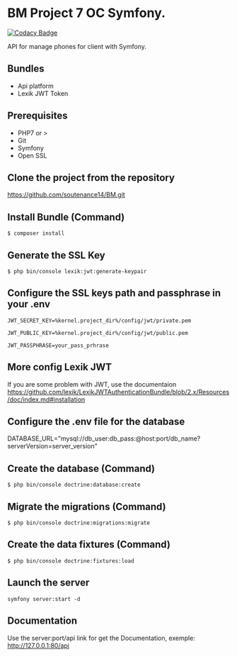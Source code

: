 # BM Project 7 OC Symfony.

[![Codacy Badge](https://api.codacy.com/project/badge/Grade/9d06f9b602434749a65b6293c55b925e)](https://app.codacy.com/gh/soutenance14/BM?utm_source=github.com&utm_medium=referral&utm_content=soutenance14/BM&utm_campaign=Badge_Grade_Settings)

API for manage phones for client with Symfony.
## Bundles
* Api platform
* Lexik JWT Token
## Prerequisites
* PHP7 or >
* Git
* Symfony
* Open SSL
## Clone the project from the repository
https://github.com/soutenance14/BM.git
## Install Bundle (Command)
`$ composer install`
## Generate the SSL Key
`$ php bin/console lexik:jwt:generate-keypair`
## Configure the SSL keys path and passphrase in your .env
`JWT_SECRET_KEY=%kernel.project_dir%/config/jwt/private.pem`

`JWT_PUBLIC_KEY=%kernel.project_dir%/config/jwt/public.pem`

`JWT_PASSPHRASE=your_pass_prhrase`

## More config Lexik JWT
If you are some problem with JWT, use the documentaion
https://github.com/lexik/LexikJWTAuthenticationBundle/blob/2.x/Resources/doc/index.md#installation
## Configure the .env file for the database
DATABASE_URL="mysql://db_user:db_pass:@host:port/db_name?serverVersion=server_version"
## Create the database (Command)
`$ php bin/console doctrine:database:create`
## Migrate the migrations (Command)
`$ php bin/console doctrine:migrations:migrate`
## Create the data fixtures (Command)
`$ php bin/console doctrine:fixtures:load`
## Launch the server
`symfony server:start -d`
## Documentation
Use the server:port/api link for get the Documentation, exemple:
http://127.0.0.1:80/api

